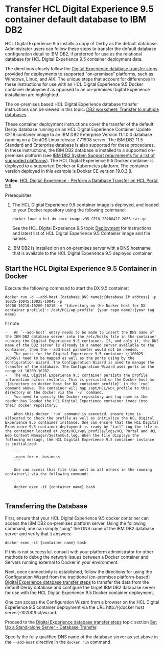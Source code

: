 # Transfer HCL Digital Experience 9.5 container default database to IBM DB2

HCL Digital Experience 9.5 installs a copy of Derby as the default database. Administrator users can follow these steps to transfer the default database configuration detail to IBM DB2, if preferred for use as the relational database for HCL Digital Experience 9.5 container deployment data.

The directions closely follow the [Digital Experience database transfer steps](../../db_mgmt_sys/dbtransfer_db2/index.md) provided for deployments to supported "on-premises" platforms, such as Windows, Linux, and AIX. The unique steps that account for differences in these instructions for use with an HCL Digital Experience 9.5 Docker container deployment as opposed to an on-premises Digital Experience installation are highlighted.

The on-premises based HCL Digital Experience database transfer instructions can be viewed in this topic: [DB2 worksheet: Transfer to multiple databases](../../db_mgmt_sys/dbtransfer_db2/cw_db_ws_db2_multidb.md).

These container deployment instructions cover the transfer of the default Derby database running on an HCL Digital Experience Container Update CF18 container image to an IBM DB2 Enterprise Version 11.1.0.0 database running on a CentOS Linux release 7.71908 server. The IBM DB2 11.5 Standard and Enterprise database is also supported for these procedures. In these instructions, the IBM DB2 database is installed to a supported on-premises platform \(see [IBM DB2 System Support requirements for a list of supported platforms](https://www.ibm.com/support/pages/system-requirements-ibm-db2-linux-unix-and-windows)\). The HCL Digital Experience 9.5 Docker container is deployed to a supported Docker or Kubernetes platform. The container version deployed in this example is Docker CE version 19.0.3.8.

**Video**: [HCL Digital Experience - Perform a Database Transfer on HCL Portal 9.5](https://www.youtube.com/watch?v=_OnxF4l5l7A&feature=youtu.be)

Prerequisites

1.  The HCL Digital Experience 9.5 container image is deployed, and loaded to your Docker repository using the following command:

    ```
    docker load < hcl-dx-core-image-v95_CF18_20200427-2055.tar.gz
    ```

    See the HCL Digital Experience 9.5 topic [Deployment](../../../../get_started/architecture_overview/kubernetes_deployment/index.md) for instructions and latest list of HCL Digital Experience 9.5 Container image and file names.

2.  IBM DB2 is installed on an on-premises server with a DNS hostname that is available to the HCL Digital Experience 9.5 deployed container.

## Start the HCL Digital Experience 9.5 Container in Docker

Execute the following command to start the DX 9.5 container:

```
docker run -d --add-host {database DNS name}:{database IP address} -p 10025-10045:10025-10045 -p 
10200-10210:10200-10210 -v '{directory on the Docker host for DX container profile}':'/opt/HCL/wp_profile' {your repo name}:{your tag name} 
```

!!! note

    -   An `--add-host` entry needs to be made to insert the DNS name of the IBM DB2 database server into the /etc/hosts file in the container running the Digital Experience 9.5 container. If, and only if, the DNS name of the DB2 server is already in a named server available to the container, then the --add-host parameter would not be needed.
    -   The ports for the Digital Experience 9.5 container \(100025-10045\) need to be mapped as well as the ports using by the Configuration Wizard. The Configuration Wizard is used to manage the transfer of the database. The Configuration Wizard uses ports in the range of 10200-10202.
    -   The HCL Digital Experience 9.5 container persists the profile information across restarts. This is persisted on the Docker host as `{directory on docker host for DX container profile}` in the `run` command above. The container will map /opt/HCL/wp\_profile to this directory on the docker via the `-v` command.
    -   You need to specify the Docker repository and tag name as the reader has loaded the HCL Digital Experience container image into their docker repository.

        When this docker `run` command is executed, ensure time is allocated to check the profile as well as initialize the HCL Digital Experience 9.5 container instance. One can ensure that the HCL Digital Experience 9.5 container deployment is ready by "tail"-ing the file in the container located at /opt/HCL/wp\_profile/logs/HCL Portal and HCL Web Content Manager/SystemOut.log. When the file displays the following message, the HCL Digital Experience 9.5 container instance is initialized:

        ```
        …open for e- business
        ```

        One can access this file \(as well as all others in the running container\) via the following command:

        ```
        docker exec -it {container name} bash
        ```


## Transferring the Database

First, ensure that your HCL Digital Experience 9.5 docker container can access the IBM DB2 on-premises platform server. Using the following command, one can simply "ping" the DNS name of the IBM DB2 database server and verify that it answers:

```
docker exec -it {container name} bash
```

If this is not successful, consult with your platform administrator for other methods to debug the network issues between a Docker container and Servers running external to Docker in your environment.

Next, once connectivity is established, follow the directions for using the Configuration Wizard from the traditional \(on-premises platform-based\) [Digital Experience database transfer steps](../../db_mgmt_sys/dbtransfer_db2/index.md) to transfer the data from the default Derby database and configure the target IBM DB2 database server for use with the HCL Digital Experience 9.5 Docker container deployment.

One can access the Configuration Wizard from a browser on the HCL Digital Experience 9.5 container deployment via the URL http://\{docker host server\}:10200/hcl/wizard.

Proceed to the [Digital Experience database transfer steps](../../db_mgmt_sys/dbtransfer_db2/index.md) topic section [Set Up a Stand-alone Server - Database Transfer](../../db_mgmt_sys/dbtransfer_db2/cw_db_ws_db2_singledb.md).

Specify the fully qualified DNS name of the database server as set above in the `--add-host` directive in the `docker run` command.

<!--- **Related information**  

[Container Staging \| HCL Digital Experience](../containerization/container_staging.md)

[Docker image deployment \| HCL Digital Experience](../containerization/docker_image_deployment.md) --->

